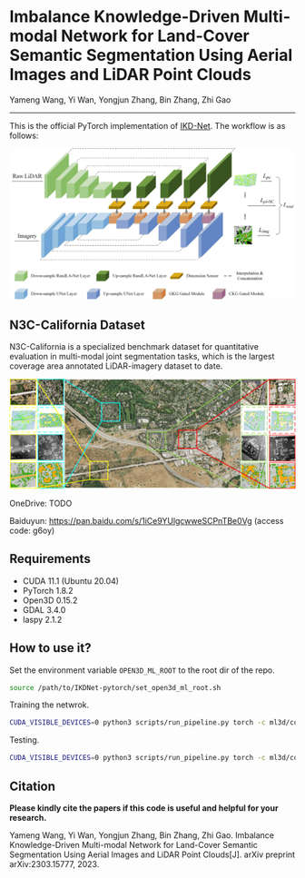 # Imbalance Knowledge-Driven Multi-modal Network for Land-Cover Semantic Segmentation Using Aerial Images and LiDAR Point Clouds
Yameng Wang, Yi Wan, Yongjun Zhang, Bin Zhang, Zhi Gao
___________

This is the official PyTorch implementation of  [IKD-Net](https://arxiv.org/ftp/arxiv/papers/2303/2303.15777.pdf). The workflow is as follows:

![IKD-Net](./network.jpg)

N3C-California Dataset
---------------------
N3C-California is a specialized benchmark dataset for quantitative evaluation in multi-modal joint segmentation tasks, which is the largest coverage area annotated LiDAR-imagery dataset to date.

![N3C-California](./N3C-California.jpg)

OneDrive: TODO

Baiduyun: https://pan.baidu.com/s/1iCe9YUlgcwweSCPnTBe0Vg (access code: g6oy)

Requirements
---------------------
 * CUDA 11.1 (Ubuntu 20.04)
 * PyTorch 1.8.2
 * Open3D  0.15.2
 * GDAL 3.4.0
 * laspy 2.1.2

How to use it?
---------------------
Set the environment variable `OPEN3D_ML_ROOT` to the root dir of the repo. 
```bash
source /path/to/IKDNet-pytorch/set_open3d_ml_root.sh
```

Training the netwrok.
```bash
CUDA_VISIBLE_DEVICES=0 python3 scripts/run_pipeline.py torch -c ml3d/configs/siamesenet_multisantaclara.yml --dataset.dataset_path path/to/your/dataset/ --dataset.cache_dir path/to/your/cache/ --pipeline SemanticSegmentationDual --dataset.use_cache True
```

Testing.
```bash
CUDA_VISIBLE_DEVICES=0 python3 scripts/run_pipeline.py torch -c ml3d/configs/siamesenet_multisantaclara.yml --dataset.dataset_path path/to/your/dataset/ --dataset.cache_dir path/to/your/cache/ --pipeline SemanticSegmentationDual --dataset.use_cache True --split test --ckpt_path path/to/weight/file/
```


Citation
---------------------

**Please kindly cite the papers if this code is useful and helpful for your research.**

Yameng Wang, Yi Wan, Yongjun Zhang, Bin Zhang, Zhi Gao. Imbalance Knowledge-Driven Multi-modal Network for Land-Cover Semantic Segmentation Using Aerial Images and LiDAR Point Clouds[J]. arXiv preprint arXiv:2303.15777, 2023.
